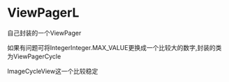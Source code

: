 # ViewPagerL
自己封装的一个ViewPager

如果有问题可将IntegerInteger.MAX_VALUE更换成一个比较大的数字,封装的类为ViewPagerCycle

ImageCycleView这一个比较稳定
